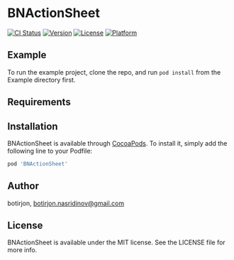 # BNActionSheet

[![CI Status](https://img.shields.io/travis/botirjon/BNActionSheet.svg?style=flat)](https://travis-ci.org/botirjon/BNActionSheet)
[![Version](https://img.shields.io/cocoapods/v/BNActionSheet.svg?style=flat)](https://cocoapods.org/pods/BNActionSheet)
[![License](https://img.shields.io/cocoapods/l/BNActionSheet.svg?style=flat)](https://cocoapods.org/pods/BNActionSheet)
[![Platform](https://img.shields.io/cocoapods/p/BNActionSheet.svg?style=flat)](https://cocoapods.org/pods/BNActionSheet)

## Example

To run the example project, clone the repo, and run `pod install` from the Example directory first.

## Requirements

## Installation

BNActionSheet is available through [CocoaPods](https://cocoapods.org). To install
it, simply add the following line to your Podfile:

```ruby
pod 'BNActionSheet'
```

## Author

botirjon, botirjon.nasridinov@gmail.com

## License

BNActionSheet is available under the MIT license. See the LICENSE file for more info.

